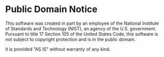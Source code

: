 # Public Domain Notice

This software was created in part by an employee of the National Institute of Standards and Technology (NIST), an agency of the U.S. government. Pursuant to title 17 Section 105 of the United States Code, this software is not subject to copyright protection and is in the public domain.

It is provided "AS IS" without warranty of any kind.
